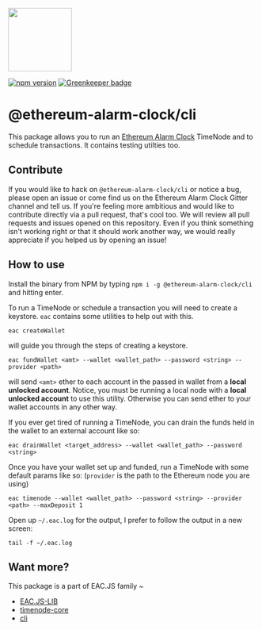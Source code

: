 [<img src="https://s3.amazonaws.com/chronologic.network/ChronoLogic_logo.svg" width="128px">](https://github.com/chronologic)

[![npm version](https://badge.fury.io/js/%40ethereum-alarm-clock%2Fcli.svg)](https://badge.fury.io/js/%40ethereum-alarm-clock%2Fcli)
[![Greenkeeper badge](https://badges.greenkeeper.io/ethereum-alarm-clock/cli.svg)](https://greenkeeper.io/)

# @ethereum-alarm-clock/cli

This package allows you to run an [Ethereum Alarm Clock](https://github.com/ethereum-alarm-clock/ethereum-alarm-clock) TimeNode and to schedule transactions. It contains testing utilties too. 

## Contribute

If you would like to hack on `@ethereum-alarm-clock/cli` or notice a bug, please open an issue or come find us on the Ethereum Alarm Clock Gitter channel and tell us. If you're feeling more ambitious and would like to contribute directly via a pull request, that's cool too. We will review all pull requests and issues opened on this repository. Even if you think something isn't working right or that it should work another way, we would really appreciate if you helped us by opening an issue!

## How to use

Install the binary from NPM by typing `npm i -g @ethereum-alarm-clock/cli` and hitting enter.

To run a TimeNode or schedule a transaction you will need to create a keystore. `eac` contains some utilities to help out with this.

```
eac createWallet
```

will guide you through the steps of creating a keystore.

```
eac fundWallet <amt> --wallet <wallet_path> --password <string> --provider <path>
```

will send `<amt>` ether to each account in the passed in wallet from a **local unlocked account**. Notice, you must be running a local node with a **local unlocked account** to use this utility. Otherwise you can send ether to your wallet accounts in any other way.

If you ever get tired of running a TimeNode, you can drain the funds held in the wallet to an external account like so:

```
eac drainWallet <target_address> --wallet <wallet_path> --password <string>
```

Once you have your wallet set up and funded, run a TimeNode with some default params like so: (`provider` is the path to the Ethereum node you are using)

```
eac timenode --wallet <wallet_path> --password <string> --provider <path> --maxDeposit 1
```

Open up `~/.eac.log` for the output, I prefer to follow the output in a new screen:

```
tail -f ~/.eac.log
```

## Want more?

This package is a part of EAC.JS family ~
* [EAC.JS-LIB](https://github.com/ethereum-alarm-clock/eac.js-lib)
* [timenode-core](https://github.com/ethereum-alarm-clock/timenode-core)
* [cli](https://github.com/ethereum-alarm-clock/cli)
